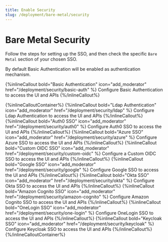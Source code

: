 ```yaml
---
title: Enable Security
slug: /deployment/bare-metal/security
---
```


# Bare Metal Security

Follow the steps for setting up the SSO, and then check the specific `Bare Metal` section of your chosen SSO.

<Note>

By default Basic Authentication will be enabled as authentication mechanism.

{%inlineCallout
    bold="Basic Authentication"
    icon="add_moderator"
    href="/deployment/security/basic-auth" %}
Configure Basic Authentication to access the UI and APIs
{%/inlineCallout%}

</Note>

{%inlineCalloutContainer%}
{%inlineCallout
    bold="Ldap Authentication"
    icon="add_moderator"
    href="/deployment/security/ldap" %}
Configure Ldap Authentication to access the UI and APIs
{%/inlineCallout%}
{%inlineCallout
    bold="Auth0 SSO"
    icon="add_moderator"
    href="/deployment/security/auth0" %}
Configure Auth0 SSO to access the UI and APIs
{%/inlineCallout%}
{%inlineCallout
    bold="Azure SSO"
    icon="add_moderator"
    href="/deployment/security/azure" %}
Configure Azure SSO to access the UI and APIs
{%/inlineCallout%}
{%inlineCallout
    bold="Custom OIDC SSO"
    icon="add_moderator"
    href="/deployment/security/custom-oidc" %}
Configure a Custom OIDC SSO to access the UI and APIs
{%/inlineCallout%}
{%inlineCallout
    bold="Google SSO"
    icon="add_moderator"
    href="/deployment/security/google" %}
Configure Google SSO to access the UI and APIs
{%/inlineCallout%}
{%inlineCallout
    bold="Okta SSO"
    icon="add_moderator"
    href="/deployment/security/okta" %}
Configure Okta SSO to access the UI and APIs
{%/inlineCallout%}
{%inlineCallout
    bold="Amazon Cognito SSO"
    icon="add_moderator"
    href="/deployment/security/amazon-cognito" %}
Configure Amazon Cognito SSO to access the UI and APIs
{%/inlineCallout%}
{%inlineCallout
    bold="OneLogin SSO"
    icon="add_moderator"
    href="/deployment/security/one-login" %}
Configure OneLogin SSO to access the UI and APIs
{%/inlineCallout%}
{%inlineCallout
    bold="Keycloak SSO"
    icon="add_moderator"
    href="/deployment/security/keycloak" %}
Configure Keycloak SSO to access the UI and APIs
{%/inlineCallout%}
{%/inlineCalloutContainer%}
